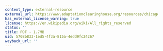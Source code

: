 ```yaml
---
content_type: external-resource
external_url: https://www.adaptationclearinghouse.org/resources/chicago-area-climate-change-quick-guide-adapting-to-the-physical-impacts-of-climate-change-for-municipalities-and-other-organizations.html
has_external_license_warning: true
license: https://en.wikipedia.org/wiki/All_rights_reserved
status: ''
title: PDF - 1.7MB
uid: 5708b833-1ed5-4f3a-815a-4edd9fc24267
wayback_url: ''
---
```

